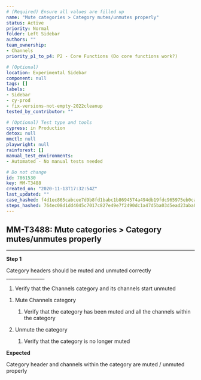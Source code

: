 ```yaml
---
# (Required) Ensure all values are filled up
name: "Mute categories > Category mutes/unmutes properly"
status: Active
priority: Normal
folder: Left Sidebar
authors: ""
team_ownership: 
- Channels
priority_p1_to_p4: P2 - Core Functions (Do core functions work?)

# (Optional)
location: Experimental Sidebar
component: null
tags: []
labels: 
- Sidebar
- cy-prod
- fix-versions-not-empty-2022cleanup
tested_by_contributor: ""

# (Optional) Test type and tools
cypress: in Production
detox: null
mmctl: null
playwright: null
rainforest: []
manual_test_environments: 
- Automated - No manual tests needed

# Do not change
id: 7861530
key: MM-T3488
created_on: "2020-11-13T17:32:54Z"
last_updated: ""
case_hashed: f4d1ec865cabcee7d9b8fd1babc1b8694574a494db19fdc965975eb0caf21485797a07f9421cb4e67272f1993f190388
steps_hashed: 764ec08d1dd4045c7017c827e49e7f2490dc1a47d5ba03d5ead23aba835d6cde6eec631993b9fcd788243f228eedb97a
---
```


<!-- (Auto-generated) Based on frontmatter's "key" and "name" -->

## MM-T3488: Mute categories > Category mutes/unmutes properly

---

**Step 1**

Category headers should be muted and unmuted correctly\
\_\_\_\_\_\_\_\_\_\_\_\_\_\_\_\_

1. Verify that the Channels category and its channels start unmuted

<!---->

1. Mute Channels category

   1. Verify that the category has been muted and all the channels within the category

2. Unmute the category

   1. Verify that the category is no longer muted

**Expected**

Category header and channels within the category are muted / unmuted properly
